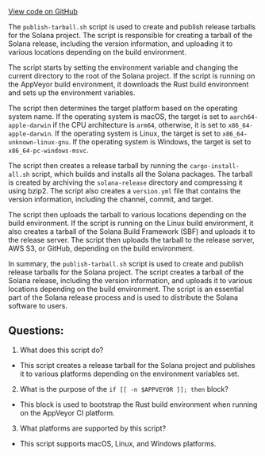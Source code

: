 
[View code on GitHub](https://github.com/solana-labs/solana/blob/master/ci/publish-tarball.sh)

The `publish-tarball.sh` script is used to create and publish release tarballs for the Solana project. The script is responsible for creating a tarball of the Solana release, including the version information, and uploading it to various locations depending on the build environment. 

The script starts by setting the environment variable and changing the current directory to the root of the Solana project. If the script is running on the AppVeyor build environment, it downloads the Rust build environment and sets up the environment variables. 

The script then determines the target platform based on the operating system name. If the operating system is macOS, the target is set to `aarch64-apple-darwin` if the CPU architecture is `arm64`, otherwise, it is set to `x86_64-apple-darwin`. If the operating system is Linux, the target is set to `x86_64-unknown-linux-gnu`. If the operating system is Windows, the target is set to `x86_64-pc-windows-msvc`. 

The script then creates a release tarball by running the `cargo-install-all.sh` script, which builds and installs all the Solana packages. The tarball is created by archiving the `solana-release` directory and compressing it using bzip2. The script also creates a `version.yml` file that contains the version information, including the channel, commit, and target. 

The script then uploads the tarball to various locations depending on the build environment. If the script is running on the Linux build environment, it also creates a tarball of the Solana Build Framework (SBF) and uploads it to the release server. The script then uploads the tarball to the release server, AWS S3, or GitHub, depending on the build environment. 

In summary, the `publish-tarball.sh` script is used to create and publish release tarballs for the Solana project. The script creates a tarball of the Solana release, including the version information, and uploads it to various locations depending on the build environment. The script is an essential part of the Solana release process and is used to distribute the Solana software to users.
## Questions: 
 1. What does this script do?
- This script creates a release tarball for the Solana project and publishes it to various platforms depending on the environment variables set.

2. What is the purpose of the `if [[ -n $APPVEYOR ]]; then` block?
- This block is used to bootstrap the Rust build environment when running on the AppVeyor CI platform.

3. What platforms are supported by this script?
- This script supports macOS, Linux, and Windows platforms.